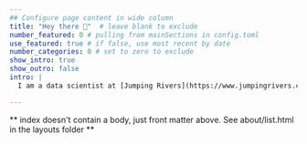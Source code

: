 ```yaml
---
## Configure page content in wide column
title: "Hey there 👋"  # leave blank to exclude
number_featured: 0 # pulling from mainSections in config.toml
use_featured: true # if false, use most recent by date
number_categories: 0 # set to zero to exclude
show_intro: true
show_outro: false
intro: |
  I am a data scientist at [Jumping Rivers](https://www.jumpingrivers.com/). I'm an active communicator and a [statistical ambassador](http://www.rss.org.uk/RSS/Influencing_Change/Statistical_literacy/RSS_statistical_ambassadors/RSS/Influencing_Change/Statistical_literacy_sub/RSS_statistical_ambassadors.aspx?hkey=d06d38f3-8148-4fde-891a-5e3e7fe4fffc) for the Royal Statistical Society. I'm an R geek and co-organise the Lancaster chapter of [R-Ladies](https://rladies.org/about-us/). When I'm not at a laptop, you'll find me outdoors. I love cycling, sea kayaking, fell running and climbing. 

---
```


** index doesn't contain a body, just front matter above.
See about/list.html in the layouts folder **